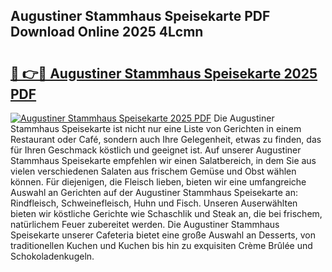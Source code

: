## Augustiner Stammhaus Speisekarte PDF Download Online 2025 4Lcmn

# <h2><a href="http://gcb9nd.nevu.top/?p=Augustiner+Stammhaus+Speisekarte">🔗 👉🔴 Augustiner Stammhaus Speisekarte 2025 PDF</a></h2>

[![Augustiner Stammhaus Speisekarte 2025 PDF](https://i.imgur.com/dBaPXMq.png)](http://gcb9nd.nevu.top/?p=Augustiner+Stammhaus+Speisekarte)
Die Augustiner Stammhaus Speisekarte ist nicht nur eine Liste von Gerichten in einem Restaurant oder Café, sondern auch Ihre Gelegenheit, etwas zu finden, das für Ihren Geschmack köstlich und geeignet ist. Auf unserer Augustiner Stammhaus Speisekarte empfehlen wir einen Salatbereich, in dem Sie aus vielen verschiedenen Salaten aus frischem Gemüse und Obst wählen können. Für diejenigen, die Fleisch lieben, bieten wir eine umfangreiche Auswahl an Gerichten auf der Augustiner Stammhaus Speisekarte an: Rindfleisch, Schweinefleisch, Huhn und Fisch. Unseren Auserwählten bieten wir köstliche Gerichte wie Schaschlik und Steak an, die bei frischem, natürlichem Feuer zubereitet werden. Die Augustiner Stammhaus Speisekarte unserer Cafeteria bietet eine große Auswahl an Desserts, von traditionellen Kuchen und Kuchen bis hin zu exquisiten Crème Brûlée und Schokoladenkugeln.
